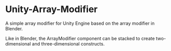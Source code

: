 # Unity-Array-Modifier
A simple array modifier for Unity Engine based on the array modifier in Blender.

Like in Blender, the ArrayModifier component can be stacked to create two-dimensional and three-dimensional constructs.
